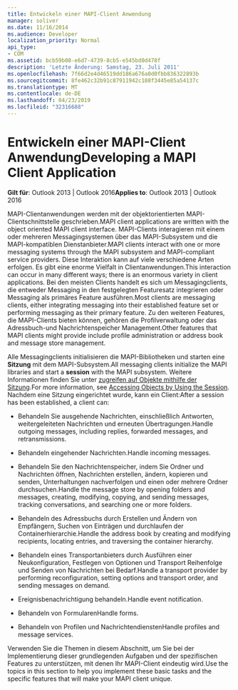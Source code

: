 ```yaml
---
title: Entwickeln einer MAPI-Client Anwendung
manager: soliver
ms.date: 11/16/2014
ms.audience: Developer
localization_priority: Normal
api_type:
- COM
ms.assetid: bcb59b08-e6d7-4739-8cb5-e545bd0d478f
description: 'Letzte Änderung: Samstag, 23. Juli 2011'
ms.openlocfilehash: 7f66d2e4d46519dd186a676a0d0fbb836322893b
ms.sourcegitcommit: 8fe462c32b91c87911942c188f3445e85a54137c
ms.translationtype: MT
ms.contentlocale: de-DE
ms.lasthandoff: 04/23/2019
ms.locfileid: "32316688"
---
```

# <a name="developing-a-mapi-client-application"></a><span data-ttu-id="b47b4-103">Entwickeln einer MAPI-Client Anwendung</span><span class="sxs-lookup"><span data-stu-id="b47b4-103">Developing a MAPI Client Application</span></span>

  
  
<span data-ttu-id="b47b4-104">**Gilt für**: Outlook 2013 | Outlook 2016</span><span class="sxs-lookup"><span data-stu-id="b47b4-104">**Applies to**: Outlook 2013 | Outlook 2016</span></span> 
  
<span data-ttu-id="b47b4-105">MAPI-Clientanwendungen werden mit der objektorientierten MAPI-Clientschnittstelle geschrieben.</span><span class="sxs-lookup"><span data-stu-id="b47b4-105">MAPI client applications are written with the object oriented MAPI client interface.</span></span> <span data-ttu-id="b47b4-106">MAPI-Clients interagieren mit einem oder mehreren Messagingsystemen über das MAPI-Subsystem und die MAPI-kompatiblen Dienstanbieter.</span><span class="sxs-lookup"><span data-stu-id="b47b4-106">MAPI clients interact with one or more messaging systems through the MAPI subsystem and MAPI-compliant service providers.</span></span> <span data-ttu-id="b47b4-107">Diese Interaktion kann auf viele verschiedene Arten erfolgen. Es gibt eine enorme Vielfalt in Clientanwendungen.</span><span class="sxs-lookup"><span data-stu-id="b47b4-107">This interaction can occur in many different ways; there is an enormous variety in client applications.</span></span> <span data-ttu-id="b47b4-108">Bei den meisten Clients handelt es sich um Messagingclients, die entweder Messaging in den festgelegten Featuresatz integrieren oder Messaging als primäres Feature ausführen.</span><span class="sxs-lookup"><span data-stu-id="b47b4-108">Most clients are messaging clients, either integrating messaging into their established feature set or performing messaging as their primary feature.</span></span> <span data-ttu-id="b47b4-109">Zu den weiteren Features, die MAPI-Clients bieten können, gehören die Profilverwaltung oder das Adressbuch-und Nachrichtenspeicher Management.</span><span class="sxs-lookup"><span data-stu-id="b47b4-109">Other features that MAPI clients might provide include profile administration or address book and message store management.</span></span>
  
<span data-ttu-id="b47b4-110">Alle Messagingclients initialisieren die MAPI-Bibliotheken und starten eine **Sitzung** mit dem MAPI-Subsystem.</span><span class="sxs-lookup"><span data-stu-id="b47b4-110">All messaging clients initialize the MAPI libraries and start a **session** with the MAPI subsystem.</span></span> <span data-ttu-id="b47b4-111">Weitere Informationen finden Sie unter [zugreifen auf Objekte mithilfe der Sitzung](accessing-objects-by-using-the-session.md).</span><span class="sxs-lookup"><span data-stu-id="b47b4-111">For more information, see [Accessing Objects by Using the Session](accessing-objects-by-using-the-session.md).</span></span> <span data-ttu-id="b47b4-112">Nachdem eine Sitzung eingerichtet wurde, kann ein Client:</span><span class="sxs-lookup"><span data-stu-id="b47b4-112">After a session has been established, a client can:</span></span>
  
- <span data-ttu-id="b47b4-113">Behandeln Sie ausgehende Nachrichten, einschließlich Antworten, weitergeleiteten Nachrichten und erneuten Übertragungen.</span><span class="sxs-lookup"><span data-stu-id="b47b4-113">Handle outgoing messages, including replies, forwarded messages, and retransmissions.</span></span>
    
- <span data-ttu-id="b47b4-114">Behandeln eingehender Nachrichten.</span><span class="sxs-lookup"><span data-stu-id="b47b4-114">Handle incoming messages.</span></span>
    
- <span data-ttu-id="b47b4-115">Behandeln Sie den Nachrichtenspeicher, indem Sie Ordner und Nachrichten öffnen, Nachrichten erstellen, ändern, kopieren und senden, Unterhaltungen nachverfolgen und einen oder mehrere Ordner durchsuchen.</span><span class="sxs-lookup"><span data-stu-id="b47b4-115">Handle the message store by opening folders and messages, creating, modifying, copying, and sending messages, tracking conversations, and searching one or more folders.</span></span>
    
- <span data-ttu-id="b47b4-116">Behandeln des Adressbuchs durch Erstellen und Ändern von Empfängern, Suchen von Einträgen und durchlaufen der Containerhierarchie.</span><span class="sxs-lookup"><span data-stu-id="b47b4-116">Handle the address book by creating and modifying recipients, locating entries, and traversing the container hierarchy.</span></span>
    
- <span data-ttu-id="b47b4-117">Behandeln eines Transportanbieters durch Ausführen einer Neukonfiguration, Festlegen von Optionen und Transport Reihenfolge und Senden von Nachrichten bei Bedarf.</span><span class="sxs-lookup"><span data-stu-id="b47b4-117">Handle a transport provider by performing reconfiguration, setting options and transport order, and sending messages on demand.</span></span>
    
- <span data-ttu-id="b47b4-118">Ereignisbenachrichtigung behandeln.</span><span class="sxs-lookup"><span data-stu-id="b47b4-118">Handle event notification.</span></span>
    
- <span data-ttu-id="b47b4-119">Behandeln von Formularen</span><span class="sxs-lookup"><span data-stu-id="b47b4-119">Handle forms.</span></span>
    
- <span data-ttu-id="b47b4-120">Behandeln von Profilen und Nachrichtendiensten</span><span class="sxs-lookup"><span data-stu-id="b47b4-120">Handle profiles and message services.</span></span>
    
<span data-ttu-id="b47b4-121">Verwenden Sie die Themen in diesem Abschnitt, um Sie bei der Implementierung dieser grundlegenden Aufgaben und der spezifischen Features zu unterstützen, mit denen Ihr MAPI-Client eindeutig wird.</span><span class="sxs-lookup"><span data-stu-id="b47b4-121">Use the topics in this section to help you implement these basic tasks and the specific features that will make your MAPI client unique.</span></span>
  

